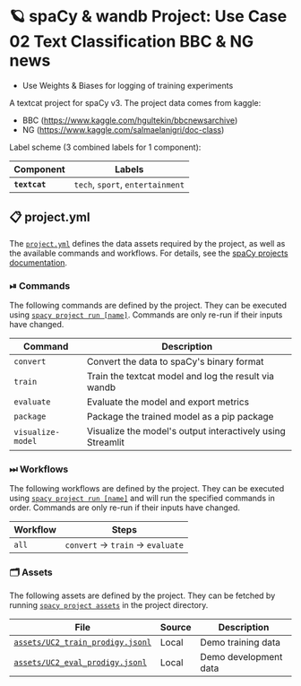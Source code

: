 <!-- SPACY PROJECT: AUTO-GENERATED DOCS START (do not remove) -->

# 🪐 spaCy & wandb Project: Use Case 02 Text Classification BBC & NG news
+ Use Weights & Biases for logging of training experiments

A textcat project for spaCy v3. The project data comes from kaggle: 
+ BBC (https://www.kaggle.com/hgultekin/bbcnewsarchive)
+ NG (https://www.kaggle.com/salmaelanigri/doc-class)


Label scheme (3 combined labels for 1 component):

| Component | Labels |
| --- | --- |
| **`textcat`** | `tech`, `sport`, `entertainment` |


## 📋 project.yml

The [`project.yml`](project.yml) defines the data assets required by the
project, as well as the available commands and workflows. For details, see the
[spaCy projects documentation](https://spacy.io/usage/projects).

### ⏯ Commands

The following commands are defined by the project. They
can be executed using [`spacy project run [name]`](https://spacy.io/api/cli#project-run).
Commands are only re-run if their inputs have changed.

| Command | Description |
| --- | --- |
| `convert` | Convert the data to spaCy's binary format |
| `train` | Train the textcat model and log the result via wandb |
| `evaluate` | Evaluate the model and export metrics |
| `package` | Package the trained model as a pip package |
| `visualize-model` | Visualize the model's output interactively using Streamlit |

### ⏭ Workflows

The following workflows are defined by the project. They
can be executed using [`spacy project run [name]`](https://spacy.io/api/cli#project-run)
and will run the specified commands in order. Commands are only re-run if their
inputs have changed.

| Workflow | Steps |
| --- | --- |
| `all` | `convert` &rarr; `train` &rarr; `evaluate` |

### 🗂 Assets

The following assets are defined by the project. They can
be fetched by running [`spacy project assets`](https://spacy.io/api/cli#project-assets)
in the project directory.

| File | Source | Description |
| --- | --- | --- |
| [`assets/UC2_train_prodigy.jsonl`](assets/UC2_train_prodigy.jsonl) | Local | Demo training data |
| [`assets/UC2_eval_prodigy.jsonl`](assets/UC2_eval_prodigy.jsonl) | Local | Demo development data |

<!-- SPACY PROJECT: AUTO-GENERATED DOCS END (do not remove) -->
